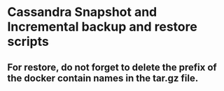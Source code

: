 # Cassandra Snapshot and Incremental backup and restore scripts

## For restore, do not forget to delete the prefix of the docker contain names in the tar.gz file.
